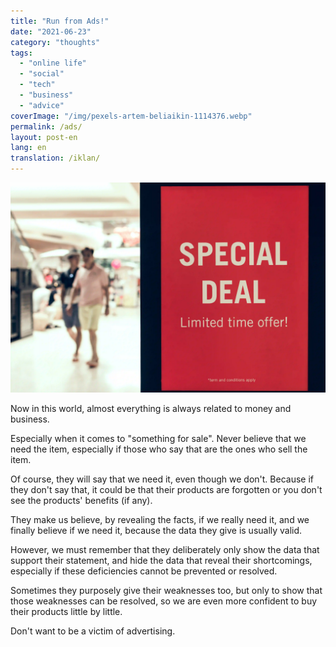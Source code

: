 ```yaml
---
title: "Run from Ads!"
date: "2021-06-23"
category: "thoughts"
tags:
  - "online life"
  - "social"
  - "tech"
  - "business"
  - "advice"
coverImage: "/img/pexels-artem-beliaikin-1114376.webp"
permalink: /ads/
layout: post-en
lang: en
translation: /iklan/
---
```


![](/img/pexels-artem-beliaikin-1114376.webp)

Now in this world, almost everything is always related to money and business.

Especially when it comes to "something for sale". Never believe that we need the item, especially if those who say that are the ones who sell the item.

Of course, they will say that we need it, even though we don't. Because if they don't say that, it could be that their products are forgotten or you don't see the products' benefits (if any).

They make us believe, by revealing the facts, if we really need it, and we finally believe if we need it, because the data they give is usually valid.

However, we must remember that they deliberately only show the data that support their statement, and hide the data that reveal their shortcomings, especially if these deficiencies cannot be prevented or resolved.

Sometimes they purposely give their weaknesses too, but only to show that those weaknesses can be resolved, so we are even more confident to buy their products little by little.

Don't want to be a victim of advertising.

